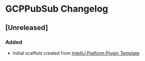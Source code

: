 <!-- Keep a Changelog guide -> https://keepachangelog.com -->

# GCPPubSub Changelog

## [Unreleased]
### Added
- Initial scaffold created from [IntelliJ Platform Plugin Template](https://github.com/JetBrains/intellij-platform-plugin-template)
